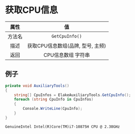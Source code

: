 # 获取CPU信息

|  属性  |               值                |
| :----: | :-----------------------------: |
| 方法名 |         `GetCpuInfo()`          |
|  描述  | 获取CPU信息数组(品牌, 型号, 主频) |
|  返回  |       CPU信息数组 字符串        |

## 例子

```C# [代码示例]
private void AuxiliaryTools()
{
    string[] CpuInfos = ElakeAuxiliaryTools.GetCpuInfo();
    foreach (string CpuInfo in CpuInfos)
    {
        Console.WriteLine(CpuInfo);
    }
}
```

``` [输出]
GenuineIntel Intel(R)Core(TM)i7-10875H CPU @ 2.30GHz
```
